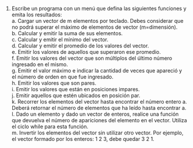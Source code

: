 1. Escribe un programa con un menú que defina las siguientes funciones y emita los resultados:  
a. Cargar un vector de m elementos por teclado. Debes considerar que no podrá superar el máximo de elementos de vector (m=dimensión).  
b. Calcular y emitir la suma de sus elementos.  
c. Calcular y emitir el mínimo del vector.  
d. Calcular y emitir el promedio de los valores del vector.  
e. Emitir los valores de aquellos que superaron ese promedio.  
f. Emitir los valores del vector que son múltiplos del último número ingresado en el mismo.  
g. Emitir el valor máximo e indicar la cantidad de veces que apareció y el número de orden en que fue ingresado.  
h. Emitir los valores que son pares.  
i. Emitir los valores que están en posiciones impares.  
j. Emitir aquellos que estén ubicados en posición par.  
k. Recorrer los elementos del vector hasta encontrar el número entero a. Deberá retornar el número de elementos que ha leído hasta encontrar a.  
l. Dado un elemento y dado un vector de enteros, realice una función que devuelva el número de apariciones del elemento en el vector. Utiliza el ciclo while para esta función.  
m. Invertir los elementos del vector sin utilizar otro vector. Por ejemplo, el vector formado por los enteros: 1 2 3, debe quedar 3 2 1.  